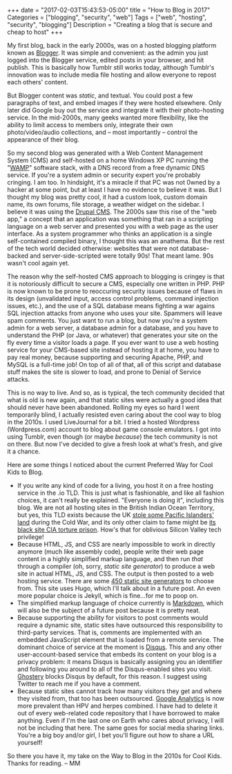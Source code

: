 +++
date = "2017-02-03T15:43:53-05:00"
title = "How to Blog in 2017"
Categories = ["blogging", "security", "web"]
Tags = ["web", "hosting", "security", "blogging"]
Description = "Creating a blog that is secure and cheap to host"
+++

My first blog, back in the early 2000s, was on a hosted blogging platform known as [Blogger](https://en.wikipedia.org/wiki/Blogger_(service)). It was simple and convenient: as the admin you just logged into the Blogger service, edited posts in your browser, and hit publish. This is basically how Tumblr still works today, although Tumblr's innovation was to include media file hosting and allow everyone to repost each others' content.

But Blogger content was *static*, and textual. You could post a few paragraphs of text, and embed images if they were hosted elsewhere. Only later did Google buy out the service and integrate it with their photo-hosting service. In the mid-2000s, many geeks wanted more flexibility, like the ability to limit access to members only, integrate their own photo/video/audio collections, and – most importantly – control the appearance of their blog.

So my second blog was generated with a Web Content Management System (CMS) and self-hosted on a home Windows XP PC running the "[WAMP](https://en.wikipedia.org/wiki/LAMP_%28software_bundle%29#WAMP)" software stack, with a DNS record from a free dynamic DNS service. If you're a system admin or security expert you're probably cringing. I am too. In hindsight, it's a miracle if that PC was not 0wned by a hacker at some point, but at least I have no evidence to believe it was. But I thought my blog was pretty cool, it had a custom look, custom domain name, its own forums, file storage, a weather widget on the sidebar. I believe it was using the [Drupal CMS](https://en.wikipedia.org/wiki/Drupal). The 2000s saw this rise of the "web app," a concept that an application was something that ran in a scripting language on a web server and presented you with a web page as the user interface. As a system programmer who thinks an application is a single self-contained compiled binary, I thought this was an anathema. But the rest of the tech world decided otherwise: websites that were not database-backed and server-side-scripted were totally 90s! That meant lame. 90s wasn't cool again yet.

The reason why the self-hosted CMS approach to blogging is cringey is that it is notoriously difficult to secure a CMS, especially one written in PHP. PHP is now known to be prone to reoccuring security issues because of flaws in its design (unvalidated input, access control problems, command injection issues, etc.), and the use of a SQL database means fighting a war agains SQL injection attacks from anyone who uses your site. Spammers will leave spam comments. You just want to run a blog, but now you're a system admin for a web server, a database admin for a database, and you have to understand the PHP (or Java, or whatever) that generates your site on the fly every time a visitor loads a page. If you ever want to use a web hosting service for your CMS-based site instead of hosting it at home, you have to pay real money, because supporting and securing Apache, PHP, and MySQL is a full-time job! On top of all of that, all of this script and database stuff makes the site is slower to load, and prone to Denial of Service attacks.

This is no way to live. And so, as is typical, the tech community decided that what is old is new again, and that static sites were actually a good idea that should never have been abandoned. Rolling my eyes so hard I went temporarily blind, I actually resisted even caring about the cool way to blog in the 2010s. I used LiveJournal for a bit. I tried a hosted Wordpress (Wordpress.com) account to blog about game console emulators. I got into using Tumblr, even though (or maybe *because*) the tech community is not on there. But now I've decided to give a fresh look at what's fresh, and give it a chance.

Here are some things I noticed about the current Preferred Way for Cool Kids to Blog.

- If you write any kind of code for a living, you host it on a free hosting service in the .io TLD. This is just what is fashionable, and like all fashion choices, it can't really be explained. "Everyone is doing it", including this blog. We are not all hosting sites in the British Indian Ocean Territory, but yes, this TLD exists because the UK [stole some Pacific Islanders' land](https://en.wikipedia.org/wiki/Depopulation_of_Chagossians_from_the_Chagos_Archipelago) during the Cold War, and its only other claim to fame might be [its black site CIA torture prison](http://content.time.com/time/world/article/0,8599,1828469,00.html). How's that for oblivious Silicon Valley tech privilege!
- Because HTML, JS, and CSS are nearly impossible to work in directly anymore (much like assembly code), people write their web page content in a highly simplified markup language, and then run *that* through a compiler (oh, sorry, *static site generator*) to produce a web site in actual HTML, JS, and CSS. The output is then posted to a web hosting service. There are some [450 static site generators](https://staticsitegenerators.net) to choose from. This site uses Hugo, which I'll talk about in a future post. An even more popular choice is Jekyll, which is fine…for me to poop on.
- The simplified markup language of choice currently is [Markdown](https://en.wikipedia.org/wiki/Markdown), which will also be the subject of a future post because it is pretty neat.
- Because supporting the ability for visitors to post comments would require a dynamic site, static sites have outsourced this responsibility to third-party services. That is, comments are implemented with an embedded JavaScript element that is loaded from a remote service. The dominant choice of service at the moment is [Disqus](https://en.wikipedia.org/wiki/Disqus). This and any other user-account-based service that embeds its content on your blog is a privacy problem: it means Disqus is basically assigning you an identifier and following you around to all of the Disqus-enabled sites you visit. [Ghostery](https://www.ghostery.com) blocks Disqus by default, for this reason. I suggest using Twitter to reach me if you have a comment.
- Because static sites cannot track how many visitors they get and where they visited from, that too has been outsourced. [Google Analytics](https://en.wikipedia.org/wiki/Google_Analytics) is now more prevalent than HPV and herpes combined. I have had to delete it out of every web-related code repository that I have borrowed to make anything. Even if I'm the last one on Earth who cares about privacy, I will not be including that here. The same goes for social media sharing links. You're a big boy and/or girl, I bet you'll figure out how to share a URL yourself!

So there you have it, my take on the Way to Blog in the 2010s for Cool Kids. Thanks for reading. – MM